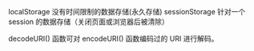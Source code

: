 localStorage 没有时间限制的数据存储(永久存储)
sessionStorage 针对一个 session 的数据存储（关闭页面或浏览器后被清除）

decodeURI() 函数可对 encodeURI() 函数编码过的 URI 进行解码。